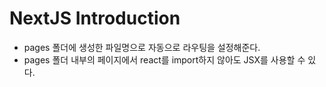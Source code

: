 # NextJS Introduction

* pages 폴더에 생성한 파일명으로 자동으로 라우팅을 설정해준다.
* pages 폴더 내부의 페이지에서 react를 import하지 않아도 JSX를 사용할 수 있다.
